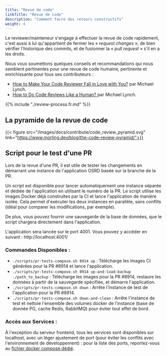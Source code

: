 ```yaml
---
title: "Revue de code"
linkTitle: "Revue de code"
description: "Comment faire des retours constructifs"
weight: 4
---
```


Le reviewer/mainteneur s'engage à effectuer la revue de code rapidement, c'est aussi à lui qu'appartient de fermer les « _request changes_ », de bien vérifier l'historique des commits, et de fusionner la « _pull request_ » s'il en a les droits.

Nous vous soumettons quelques conseils et recommandations qui nous semblent pertinentes pour une revue de code humaine, pertinente et enrichissante pour tous ses contributeurs :
- [How to Make Your Code Reviewer Fall in Love with You?](https://mtlynch.io/code-review-love/) par Michael Lynch.
- [How to Do Code Reviews Like a Human? ](https://mtlynch.io/human-code-reviews-1/) par Michael Lynch.

{{% include "./review-process.fr.md" %}}

## La pyramide de la revue de code

{{< figure src="/images/docs/contribute/code_review_pyramid.svg" link="https://www.morling.dev/blog/the-code-review-pyramid/">}}

## Script pour le test d'une PR

Lors de la revue d'une PR, il est utile de tester les changements en démarrant une instance de l'application OSRD basée sur la branche de la PR.

Un script est disponible pour lancer automatiquement une instance séparée et dédiée de l'application en utilisant le numéro de la PR. Le script utilise les images Docker déjà construites par la CI et lance l'application de manière isolée. Cela permet d'exécuter les deux instances en parallèle, sans conflits (idéal pour comparer les modifications, par exemple).

De plus, vous pouvez fournir une sauvegarde de la base de données, que le script chargera directement dans l'application.

L'application sera lancée sur le port 4001. Vous pouvez y accéder en suivant : http://localhost:4001/

### Commandes Disponibles :

* `./scripts/pr-tests-compose.sh 8914 up` : Télécharge les images CI générées pour la PR #8914 et lance l'application.
* `./scripts/pr-tests-compose.sh 8914 up-and-load-backup ./path_to_backup` : Télécharge les images pour la PR #8914, restaure les données à partir de la sauvegarde spécifiée, et démarre l'application.
* `./scripts/pr-tests-compose.sh down` : Arrête l'instance de test de l'application pour la PR #8914.
* `./scripts/pr-tests-compose.sh down-and-clean` : Arrête l'instance de test et nettoie l'ensemble des volumes docker de l'instance (base de donnée PG, cache Redis, RabbitMQ) pour éviter tout effet de bord.


### Accès aux Services :

À l'exception du serveur frontend, tous les services sont disponibles sur localhost, avec un léger ajustement de port (pour éviter les conflits avec l'environnement de développement) : pour la liste des ports, reportez-vous au [fichier docker compose dédié](https://github.com/OpenRailAssociation/osrd/blob/dev/docker/docker-compose.pr-test.yml).
